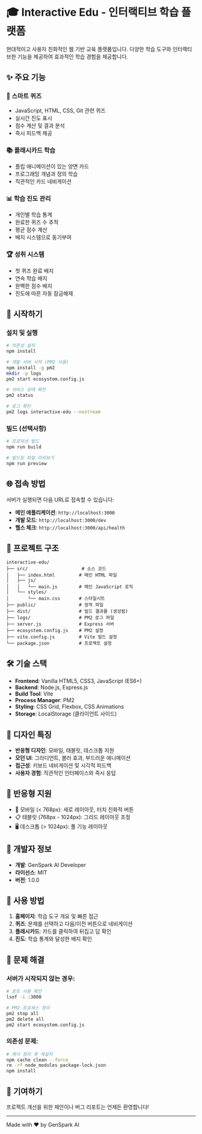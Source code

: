 # 🎓 Interactive Edu - 인터랙티브 학습 플랫폼

현대적이고 사용자 친화적인 웹 기반 교육 플랫폼입니다. 다양한 학습 도구와 인터랙티브한 기능을 제공하여 효과적인 학습 경험을 제공합니다.

## ✨ 주요 기능

### 🧠 스마트 퀴즈
- JavaScript, HTML, CSS, Git 관련 퀴즈
- 실시간 진도 표시
- 점수 계산 및 결과 분석
- 즉시 피드백 제공

### 📚 플래시카드 학습
- 플립 애니메이션이 있는 양면 카드
- 프로그래밍 개념과 정의 학습
- 직관적인 카드 네비게이션

### 📊 학습 진도 관리
- 개인별 학습 통계
- 완료한 퀴즈 수 추적
- 평균 점수 계산
- 배지 시스템으로 동기부여

### 🏆 성취 시스템
- 첫 퀴즈 완료 배지
- 연속 학습 배지  
- 완벽한 점수 배지
- 진도에 따른 자동 잠금해제

## 🚀 시작하기

### 설치 및 실행

```bash
# 의존성 설치
npm install

# 개발 서버 시작 (PM2 사용)
npm install -g pm2
mkdir -p logs
pm2 start ecosystem.config.js

# 서비스 상태 확인
pm2 status

# 로그 확인
pm2 logs interactive-edu --nostream
```

### 빌드 (선택사항)

```bash
# 프로덕션 빌드
npm run build

# 빌드된 파일 미리보기
npm run preview
```

## 🌐 접속 방법

서버가 실행되면 다음 URL로 접속할 수 있습니다:

- **메인 애플리케이션**: `http://localhost:3000`
- **개발 모드**: `http://localhost:3000/dev`
- **헬스 체크**: `http://localhost:3000/api/health`

## 📁 프로젝트 구조

```
interactive-edu/
├── src/                    # 소스 코드
│   ├── index.html         # 메인 HTML 파일
│   ├── js/
│   │   └── main.js        # 메인 JavaScript 로직
│   └── styles/
│       └── main.css       # 스타일시트
├── public/                # 정적 파일
├── dist/                  # 빌드 결과물 (생성됨)
├── logs/                  # PM2 로그 파일
├── server.js              # Express 서버
├── ecosystem.config.js    # PM2 설정
├── vite.config.js         # Vite 빌드 설정
└── package.json           # 프로젝트 설정
```

## 🛠 기술 스택

- **Frontend**: Vanilla HTML5, CSS3, JavaScript (ES6+)
- **Backend**: Node.js, Express.js
- **Build Tool**: Vite
- **Process Manager**: PM2
- **Styling**: CSS Grid, Flexbox, CSS Animations
- **Storage**: LocalStorage (클라이언트 사이드)

## 🎨 디자인 특징

- **반응형 디자인**: 모바일, 태블릿, 데스크톱 지원
- **모던 UI**: 그라디언트, 블러 효과, 부드러운 애니메이션
- **접근성**: 키보드 네비게이션 및 시각적 피드백
- **사용자 경험**: 직관적인 인터페이스와 즉시 응답

## 📱 반응형 지원

- 📱 모바일 (< 768px): 세로 레이아웃, 터치 친화적 버튼
- 📋 태블릿 (768px - 1024px): 그리드 레이아웃 조정
- 🖥 데스크톱 (> 1024px): 풀 기능 레이아웃

## 🔧 개발자 정보

- **개발**: GenSpark AI Developer
- **라이선스**: MIT
- **버전**: 1.0.0

## 📝 사용 방법

1. **홈페이지**: 학습 도구 개요 및 빠른 접근
2. **퀴즈**: 문제를 선택하고 다음/이전 버튼으로 네비게이션
3. **플래시카드**: 카드를 클릭하여 뒤집고 답 확인
4. **진도**: 학습 통계와 달성한 배지 확인

## 🚨 문제 해결

### 서버가 시작되지 않는 경우:
```bash
# 포트 사용 확인
lsof -i :3000

# PM2 프로세스 정리
pm2 stop all
pm2 delete all
pm2 start ecosystem.config.js
```

### 의존성 문제:
```bash
# 캐시 정리 후 재설치
npm cache clean --force
rm -rf node_modules package-lock.json
npm install
```

## 🤝 기여하기

프로젝트 개선을 위한 제안이나 버그 리포트는 언제든 환영합니다!

---

Made with ❤️ by GenSpark AI
